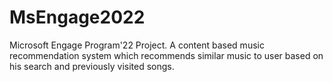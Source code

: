 # MsEngage2022
Microsoft Engage Program'22 Project. A content based music recommendation system which recommends similar music to user based on his search and previously visited songs.
